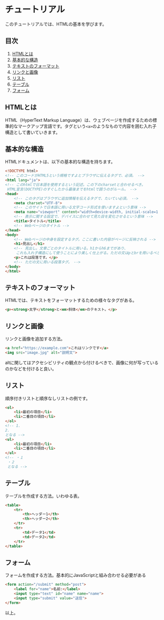 # チュートリアル

このチュートリアルでは、HTMLの基本を学びます。

## 目次
1. [HTMLとは](#htmlとは)
2. [基本的な構造](#基本的な構造)
3. [テキストのフォーマット](#テキストのフォーマット)
4. [リンクと画像](#リンクと画像)
5. [リスト](#リスト)
6. [テーブル](#テーブル)
7. [フォーム](#フォーム)

## HTMLとは
HTML（HyperText Markup Language）は、ウェブページを作成するための標準的なマークアップ言語です。タグという```<a>```のようなもので内容を囲む入れ子構造として書いていきます。
## 基本的な構造
HTMLドキュメントは、以下の基本的な構造を持ちます。

```html
<!DOCTYPE html>
<!-- このコードがHTML5という規格ですよとブラウザに伝えるタグで、必須。 -->
<html lang="ja">
<!-- このhtmlで日本語を使用するという記述。この下のcharsetと合わせるべき。
 HTML宣言(DOCTYPE)のすぐしたから最後までをhtmlで囲うのがルール。 -->
<head>
    <!-- このタグはブラウザに追加情報を伝えるタグで、たいてい必須。 -->
    <meta charset="UTF-8">
    <!-- このサイトで日本語に用いる文字コード形式を使いますよという意味 -->
    <meta name="viewport" content="width=device-width, initial-scale=1.0">
    <!-- 表示に関する設定で、デバイスに合わせて見た目を変化させるという意味 -->
    <title>タイトル</title>
    <!-- Webページのタイトル -->
</head>
<body>
    <!-- Webページの中身を設定するタグ。ここに書いた内容がページに反映される -->
    <h1>見出し</h1>
    <!-- 見出し。文章ごとのタイトルに用いる。h1からh6までがあり、
     これも入れ子構造にして使うことにより美しく仕上がる。ただの文はpとbrを用いるべき。 -->
    <p>これは段落です。</p>
    <!-- ただの文に用いる段落タグ。 -->
</body>
</html>
```

## テキストのフォーマット
HTMLでは、テキストをフォーマットするための様々なタグがある。

```html
<p><strong>太字</strong>と<em>斜体</em>のテキスト。</p>
```

## リンクと画像
リンクと画像を追加する方法。

```html
<a href="https://example.com">これはリンクです</a>
<img src="image.jpg" alt="説明文">
```
altに関してはアクセシビリティの観点から付けるべきで、画像に何が写っているのかなどを付けると良い。
## リスト
順序付きリストと順序なしリストの例です。

```html
<ol>
    <li>最初の項目</li>
    <li>二番目の項目</li>
</ol>
<!-- 1. 
2.
となる -->
<ul>
    <li>最初の項目</li>
    <li>二番目の項目</li>
</ul>
<!-- ・１　
 ・２　
 となる -->
```

## テーブル
テーブルを作成する方法。いわゆる表。

```html
<table>
    <tr>
        <th>ヘッダー1</th>
        <th>ヘッダー2</th>
    </tr>
    <tr>
        <td>データ1</td>
        <td>データ2</td>
    </tr>
</table>
```

## フォーム
フォームを作成する方法。基本的にJavaScriptと組み合わせる必要がある

```html
<form action="/submit" method="post">
    <label for="name">名前:</label>
    <input type="text" id="name" name="name">
    <input type="submit" value="送信">
</form>
```

以上。